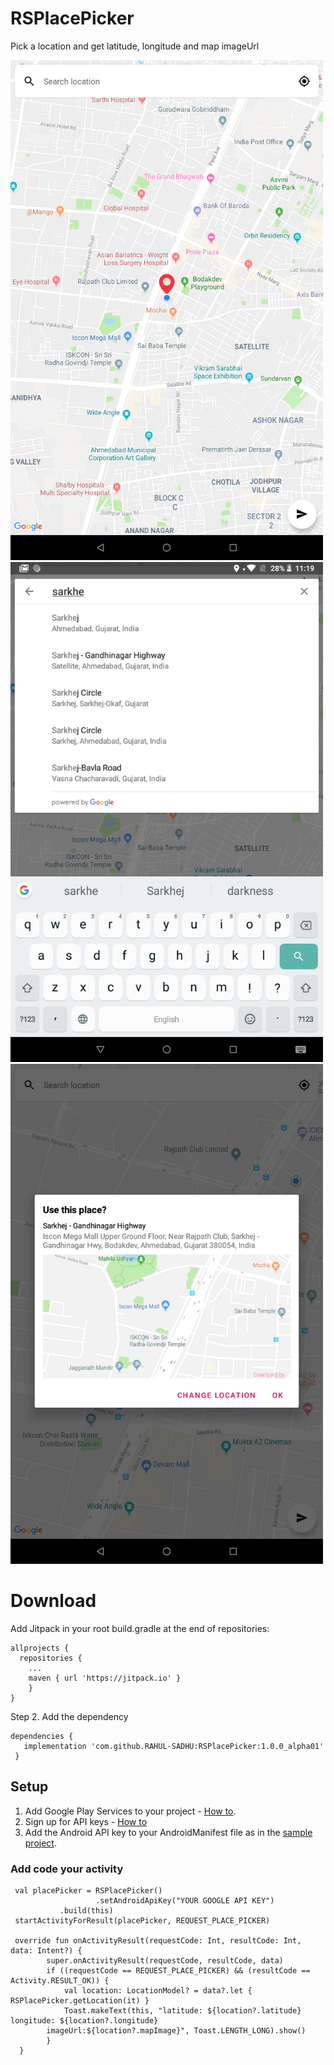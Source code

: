 # RSPlacePicker
Pick a location and get latitude, longitude and map imageUrl

<img src="Images/img_1.png" alt="Map expanded" width="500" /> <img src="Images/img_2.png" alt="Place selected" width="500"/> <img src="Images/img_3.png" alt="Results expanded" width="500"/>

# Download
Add Jitpack in your root build.gradle at the end of repositories:
```
allprojects {
  repositories {
	...
	maven { url 'https://jitpack.io' }
    }
}

```
Step 2. Add the dependency
```
dependencies {
   implementation 'com.github.RAHUL-SADHU:RSPlacePicker:1.0.0_alpha01'
 }

```

## Setup
1. Add Google Play Services to your project - [How to](https://developers.google.com/android/guides/setup).
2. Sign up for API keys - [How to](https://developers.google.com/places/android-sdk/signup)
3. Add the Android API key to your AndroidManifest file as in the [sample project](https://github.com/RAHUL-SADHU/RSPlacePicker/blob/master/app/src/main/AndroidManifest.xml).

### Add code your activity
```
 val placePicker = RSPlacePicker()
                   .setAndroidApiKey("YOUR GOOGLE API KEY")
		   .build(this)
 startActivityForResult(placePicker, REQUEST_PLACE_PICKER)

 override fun onActivityResult(requestCode: Int, resultCode: Int, data: Intent?) {
        super.onActivityResult(requestCode, resultCode, data)
        if ((requestCode == REQUEST_PLACE_PICKER) && (resultCode == Activity.RESULT_OK)) {
            val location: LocationModel? = data?.let { RSPlacePicker.getLocation(it) }
            Toast.makeText(this, "latitude: ${location?.latitude} longitude: ${location?.longitude}
	    imageUrl:${location?.mapImage}", Toast.LENGTH_LONG).show()
        }
  }

```

